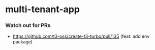 # multi-tenant-app

### Watch out for PRs

- https://github.com/t3-oss/create-t3-turbo/pull/135 (feat: add env package)
